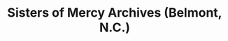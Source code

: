 ---
layout: repo
title: "Sisters of Mercy Archives (Belmont, N.C.)"
id: 5612
permalink: repos/5612/
---
